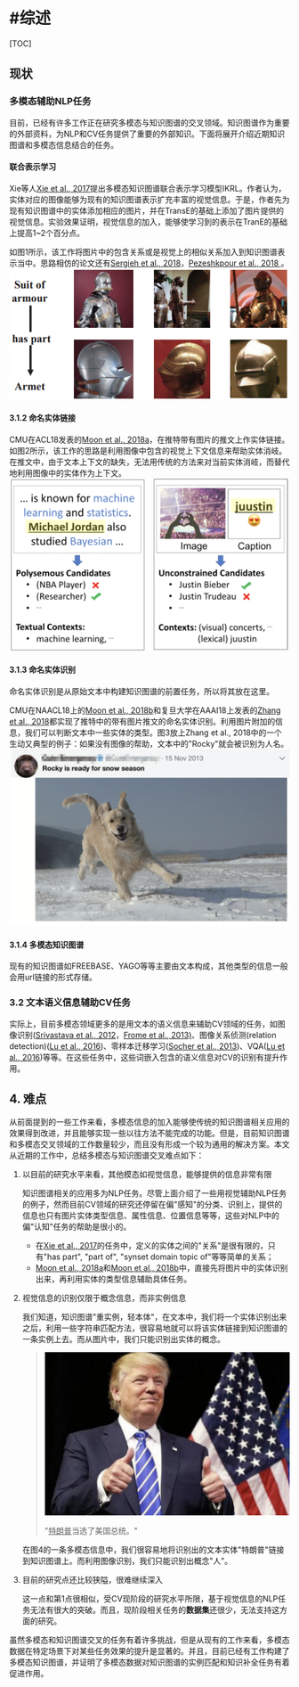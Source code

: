 # #综述

[TOC]

## 现状

### 多模态辅助NLP任务

目前，已经有许多工作正在研究多模态与知识图谱的交叉领域。知识图谱作为重要的外部资料，为NLP和CV任务提供了重要的外部知识。下面将展开介绍近期知识图谱和多模态信息结合的任务。

#### 联合表示学习

Xie等人[Xie et al., 2017](https://arxiv.org/pdf/1609.07028.pdf)提出多模态知识图谱联合表示学习模型IKRL。作者认为，实体对应的图像能够为现有的知识图谱表示扩充丰富的视觉信息。于是，作者先为现有知识图谱中的实体添加相应的图片，并在TransE的基础上添加了图片提供的视觉信息。实验效果证明，视觉信息的加入，能够使学习到的表示在TranE的基础上提高1~2个百分点。

如图1所示，该工作将图片中的包含关系或是视觉上的相似关系加入到知识图谱表示当中。思路相仿的论文还有[Sergieh et al., 2018](https://pdfs.semanticscholar.org/be91/946bedbf65d543a7eb9dd1e033e7aaf78c3c.pdf?_ga=2.239204043.953046097.1557891086-1745154373.1553132250)，[Pezeshkpour et al., 2018 ](https://aclweb.org/anthology/D18-1359)。
![图1 图片描述了盔甲和头盔的关系（图片来源：Xie et al., 2017）](../%E7%9F%A5%E4%B9%8E%E6%8F%90%E9%97%AE%E4%BB%A5%E5%8F%8A%E5%BD%A2%E6%88%90%E6%80%BB%E7%BB%93/assets/image-20190516110513384.png)

#### 3.1.2 命名实体链接

CMU在ACL18发表的[Moon et al., 2018a](https://vitordecarvalho.github.io/papers/acl2018_NED.pdf)，在推特带有图片的推文上作实体链接。如图2所示，该工作的思路是利用图像中包含的视觉上下文信息来帮助实体消岐。在推文中，由于文本上下文的缺失，无法用传统的方法来对当前实体消岐，而替代地利用图像中的实体作为上下文。
![图2 传统的实体链接通过文本上下文来判断实体的类型，社交网络没有上下文的情况下，可以将图片看作为上下文辅助实体链接 （图片来源：Moon et al., 2018a）](../%E7%9F%A5%E4%B9%8E%E6%8F%90%E9%97%AE%E4%BB%A5%E5%8F%8A%E5%BD%A2%E6%88%90%E6%80%BB%E7%BB%93/assets/image-20190516110602455.png)

#### 3.1.3 命名实体识别

命名实体识别是从原始文本中构建知识图谱的前置任务，所以将其放在这里。

CMU在NAACL18上的[Moon et al., 2018b](https://www.aclweb.org/anthology/N18-1078)和复旦大学在AAAI18上发表的[Zhang et al., 2018](https://pdfs.semanticscholar.org/5ca1/c595708d22d92b3f913be391575560bdab2c.pdf?_ga=2.258610882.953046097.1557891086-1745154373.1553132250)都实现了推特中的带有图片推文的命名实体识别。利用图片附加的信息，我们可以判断文本中一些实体的类型。图3放上Zhang et al., 2018中的一个生动又典型的例子：如果没有图像的帮助，文本中的"Rocky"就会被识别为人名。
![图3 "Rocky"是一条狗狗的名字 (图片来源：Zhang et al., 2018）](../%E7%9F%A5%E4%B9%8E%E6%8F%90%E9%97%AE%E4%BB%A5%E5%8F%8A%E5%BD%A2%E6%88%90%E6%80%BB%E7%BB%93/assets/image-20190516144053222.png)



#### 3.1.4 多模态知识图谱

现有的知识图谱如FREEBASE、YAGO等等主要由文本构成，其他类型的信息一般会用url链接的形式存储。

### 3.2 文本语义信息辅助CV任务

实际上，目前多模态领域更多的是用文本的语义信息来辅助CV领域的任务，如图像识别([Srivastava et al., 2012](http://papers.nips.cc/paper/4683-multimodal-learning-with-deep-boltzmann-machines.pdf)，[Frome et al., 2013)](http://papers.nips.cc/paper/5204-devise-a-deep-visual-semantic-embedding-model.pdf)、图像关系侦测(relation detection)([Lu et al., 2016](https://link.springer.com/content/pdf/10.1007%2F978-3-319-46448-0.pdf))、零样本迁移学习([Socher et al., 2013](http://papers.nips.cc/paper/5027-zero-shot-learning-through-cross-modal-transfer.pdf))、VQA([Lu et al., 2016](https://arxiv.org/pdf/1606.00061.pdf))等等。在这些任务中，这些词嵌入包含的语义信息对CV的识别有提升作用。



## 4. 难点

从前面提到的一些工作来看，多模态信息的加入能够使传统的知识图谱相关应用的效果得到改进，并且能够实现一些以往方法不能完成的功能。但是，目前知识图谱和多模态交叉领域的工作数量较少，而且没有形成一个较为通用的解决方案。本文从近期的工作中，总结多模态与知识图谱交叉难点如下：

1.  以目前的研究水平来看，其他模态如视觉信息，能够提供的信息非常有限

    知识图谱相关的应用多为NLP任务。尽管上面介绍了一些用视觉辅助NLP任务的例子，然而目前CV领域的研究还停留在偏"感知"的分类、识别上，提供的信息也只有图片实体类型信息、属性信息、位置信息等等，这些对NLP中的偏"认知"任务的帮助是很小的。

    -   在[Xie et al., 2017](https://arxiv.org/pdf/1609.07028.pdf)的任务中，定义的实体之间的"关系"是很有限的，只有"has part", "part of", "synset domain topic of"等等简单的关系；
    -   [Moon et al., 2018a](https://vitordecarvalho.github.io/papers/acl2018_NED.pdf)和[Moon et al., 2018b](https://www.aclweb.org/anthology/N18-1078)中，直接先将图片中的实体识别出来，再利用实体的类型信息辅助具体任务。

2.  视觉信息的识别仅限于概念信息，而非实例信息

    我们知道，知识图谱"重实例，轻本体"，在文本中，我们将一个实体识别出来之后，利用一些字符串匹配方法，很容易地就可以将该实体链接到知识图谱的一条实例上去。而从图片中，我们只能识别出实体的概念。

    >   ![图4 一条多模态信息 (图片来源:(../%E7%9F%A5%E4%B9%8E%E6%8F%90%E9%97%AE%E4%BB%A5%E5%8F%8A%E5%BD%A2%E6%88%90%E6%80%BB%E7%BB%93/assets/image-20190516115205288.png)](assets/image-20190516115205288.png)
    >
    >   "<u>特朗普</u>当选了美国总统。"

    在图4的一条多模态信息中，我们很容易地将识别出的文本实体"特朗普"链接到知识图谱上。而利用图像识别，我们只能识别出概念"人"。

3.  目前的研究点还比较狭隘，很难继续深入

    这一点和第1点很相似，受CV现阶段的研究水平所限，基于视觉信息的NLP任务无法有很大的突破。而且，现阶段相关任务的**数据集**还很少，无法支持这方面的研究。

虽然多模态和知识图谱交叉的任务有着许多挑战，但是从现有的工作来看，多模态数据在特定场景下对某些任务效果的提升是显著的。并且，目前已经有工作构建了多模态知识图谱，并证明了多模态数据对知识图谱的实例匹配和知识补全任务有着促进作用。